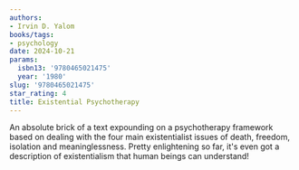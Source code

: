 ```yaml
---
authors:
- Irvin D. Yalom
books/tags:
- psychology
date: 2024-10-21
params:
  isbn13: '9780465021475'
  year: '1980'
slug: '9780465021475'
star_rating: 4
title: Existential Psychotherapy
---
```


An absolute brick of a text expounding on a psychotherapy framework based on dealing with the four main existentialist issues of death, freedom, isolation and meaninglessness. Pretty enlightening so far, it's even got a description of existentialism that human beings can understand!

<!--more-->
